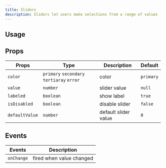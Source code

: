 ```yaml
---
title: Sliders
description: Sliders let users make selections from a range of values
---
```


## Usage

<usage></usage>

## Props

| Props          | Type                                      | Description          | Default   |
| -------------- | ----------------------------------------- | -------------------- | --------- |
| `color`        | `primary` `secondary` `tertiaray` `error` | color                | `primary` |
| `value`        | `number`                                  | slider value         | `null`    |
| `labeled `     | `boolean`                                 | show label           | `true`    |
| `isDisabled`   | `boolean`                                 | disable slider       | `false`   |
| `defaultValue` | `number`                                  | default slider value | `0`       |

## Events

| Events     | Description              |
| ---------- | ------------------------ |
| `onChange` | fired when value changed |
